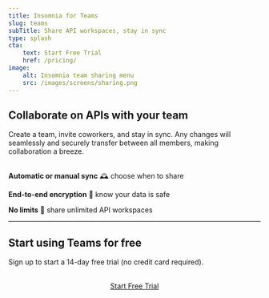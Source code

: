 ```yaml
---
title: Insomnia for Teams
slug: teams
subTitle: Share API workspaces, stay in sync
type: splash
cta:
    text: Start Free Trial
    href: /pricing/
image: 
    alt: Insomnia team sharing menu
    src: /images/screens/sharing.png
---
```


## Collaborate on APIs with your team

Create a team, invite coworkers, and stay in sync. Any 
changes will seamlessly and securely transfer between all members, 
making collaboration a breeze.
<br><br>

**Automatic or manual sync** &#128368; choose when to share

**End-to-end encryption** &#128272; know your data is safe

**No limits** &#128640; share unlimited API workspaces

---

## Start using Teams for free

Sign up to start a 14-day free trial (no credit card required).

<p style="text-align:center">
<br>
<a class="button" href="/pricing/">Start Free Trial</a>
</p>
